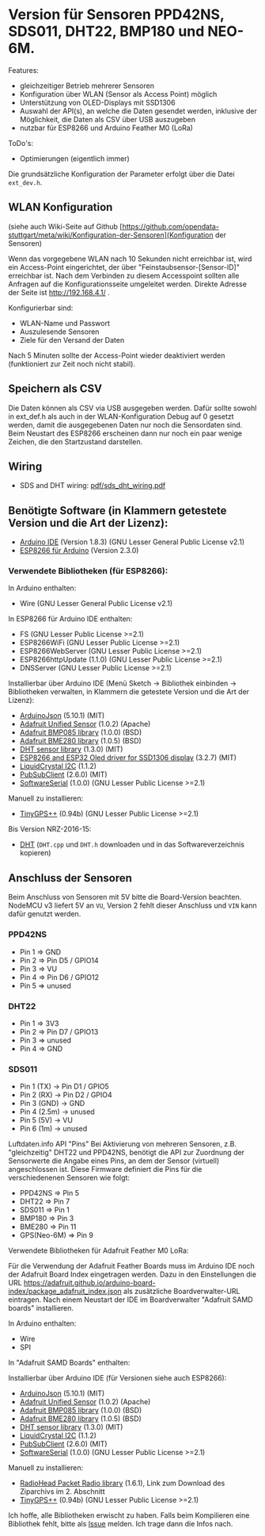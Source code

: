 # Version für Sensoren PPD42NS, SDS011, DHT22, BMP180 und NEO-6M.

Features:
* gleichzeitiger Betrieb mehrerer Sensoren
* Konfiguration über WLAN (Sensor als Access Point) möglich
* Unterstützung von OLED-Displays mit SSD1306
* Auswahl der API(s), an welche die Daten gesendet werden, inklusive der Möglichkeit, die Daten als CSV über USB auszugeben
* nutzbar für ESP8266 und Arduino Feather M0 (LoRa)

ToDo's:
* Optimierungen (eigentlich immer)

Die grundsätzliche Konfiguration der Parameter erfolgt über die Datei `ext_dev.h`.

## WLAN Konfiguration

(siehe auch Wiki-Seite auf Github [https://github.com/opendata-stuttgart/meta/wiki/Konfiguration-der-Sensoren](Konfiguration der Sensoren)

Wenn das vorgegebene WLAN nach 10 Sekunden nicht erreichbar ist, wird ein Access-Point eingerichtet, der über "Feinstaubsensor-\[Sensor-ID\]" erreichbar ist. Nach dem Verbinden zu diesem Accesspoint sollten alle Anfragen auf die Konfigurationsseite umgeleitet werden. Direkte Adresse der Seite ist http://192.168.4.1/ .

Konfigurierbar sind:
* WLAN-Name und Passwort
* Auszulesende Sensoren
* Ziele für den Versand der Daten

Nach 5 Minuten sollte der Access-Point wieder deaktiviert werden (funktioniert zur Zeit noch nicht stabil).


## Speichern als CSV

Die Daten können als CSV via USB ausgegeben werden. Dafür sollte sowohl in ext_def.h als auch in der WLAN-Konfiguration Debug auf 0 gesetzt werden, damit die ausgegebenen Daten nur noch die Sensordaten sind. Beim Neustart des ESP8266 erscheinen dann nur noch ein paar wenige Zeichen, die den Startzustand darstellen.

## Wiring

* SDS and DHT wiring: [pdf/sds_dht_wiring.pdf](pdf/sds_dht_wiring.pdf)

## Benötigte Software (in Klammern getestete Version und die Art der Lizenz):

* [Arduino IDE](https://www.arduino.cc/en/Main/Software)  (Version 1.8.3) (GNU Lesser General Public License v2.1)
* [ESP8266 für Arduino](http://arduino.esp8266.com/stable/package_esp8266com_index.json) (Version 2.3.0)

### Verwendete Bibliotheken (für ESP8266):

In Arduino enthalten:
* Wire (GNU Lesser General Public License v2.1)

In ESP8266 für Arduino IDE enthalten:
* FS (GNU Lesser Public License >=2.1)
* ESP8266WiFi (GNU Lesser Public License >=2.1)
* ESP8266WebServer (GNU Lesser Public License >=2.1)
* ESP8266httpUpdate (1.1.0) (GNU Lesser Public License >=2.1)
* DNSServer (GNU Lesser Public License >=2.1)

Installierbar über Arduino IDE (Menü Sketch -> Bibliothek einbinden -> Bibliotheken verwalten, in Klammern die getestete Version und die Art der Lizenz):
* [ArduinoJson](https://github.com/bblanchon/ArduinoJson) (5.10.1) (MIT)
* [Adafruit Unified Sensor](https://github.com/adafruit/Adafruit_Sensor) (1.0.2) (Apache)
* [Adafruit BMP085 library](https://github.com/adafruit/Adafruit-BMP085-Library) (1.0.0) (BSD)
* [Adafruit BME280 library](https://github.com/adafruit/Adafruit_BME280_Library) (1.0.5) (BSD)
* [DHT sensor library](https://github.com/adafruit/DHT-sensor-library) (1.3.0) (MIT)
* [ESP8266 and ESP32 Oled driver for SSD1306 display](https://github.com/squix78/esp8266-oled-ssd1306) (3.2.7) (MIT)
* [LiquidCrystal I2C](https://github.com/marcoschwartz/LiquidCrystal_I2C) (1.1.2)
* [PubSubClient](http://pubsubclient.knolleary.net/) (2.6.0) (MIT)
* [SoftwareSerial](https://github.com/plerup/espsoftwareserial) (1.0.0) (GNU Lesser Public License >=2.1)

Manuell zu installieren:
* [TinyGPS++](http://arduiniana.org/libraries/tinygpsplus/) (0.94b) (GNU Lesser Public License >=2.1)


Bis Version NRZ-2016-15:
* [DHT](https://github.com/adafruit/DHT-sensor-library)
  (`DHT.cpp` und `DHT.h` downloaden und in das Softwareverzeichnis kopieren)


## Anschluss der Sensoren

Beim Anschluss von Sensoren mit 5V bitte die Board-Version beachten. NodeMCU v3 liefert 5V an `VU`, Version 2 fehlt dieser Anschluss und `VIN` kann dafür genutzt werden.

### PPD42NS
* Pin 1 => GND
* Pin 2 => Pin D5 / GPIO14
* Pin 3 => VU
* Pin 4 => Pin D6 / GPIO12
* Pin 5 => unused

### DHT22
* Pin 1 => 3V3
* Pin 2 => Pin D7 / GPIO13
* Pin 3 => unused
* Pin 4 => GND

### SDS011
* Pin 1 (TX)   -> Pin D1 / GPIO5
* Pin 2 (RX)   -> Pin D2 / GPIO4
* Pin 3 (GND)  -> GND
* Pin 4 (2.5m) -> unused
* Pin 5 (5V)   -> VU
* Pin 6 (1m)   -> unused


Luftdaten.info API "Pins"
Bei Aktivierung von mehreren Sensoren, z.B. "gleichzeitig" DHT22 und PPD42NS, benötigt die API zur Zuordnung der Sensorwerte die Angabe eines Pins, an dem der Sensor (virtuell) angeschlossen ist.
Diese Firmware definiert die Pins für die verschiedenenen Sensoren wie folgt:
* PPD42NS => Pin 5
* DHT22 => Pin 7
* SDS011 => Pin 1
* BMP180 => Pin 3
* BME280 => Pin 11
* GPS(Neo-6M) => Pin 9


Verwendete Bibliotheken für Adafruit Feather M0 LoRa:

Für die Verwendung der Adafruit Feather Boards muss im Arduino IDE noch der Adafruit Board Index eingetragen werden. Dazu in den Einstellungen die URL
https://adafruit.github.io/arduino-board-index/package_adafruit_index.json als zusätzliche Boardverwalter-URL eintragen. Nach einem Neustart der IDE im Boardverwalter "Adafruit SAMD boards" installieren.

In Arduino enthalten:
* Wire
* SPI

In "Adafruit SAMD Boards" enthalten:


Installierbar über Arduino IDE (für Versionen siehe auch ESP8266):
* [ArduinoJson](https://github.com/bblanchon/ArduinoJson) (5.10.1) (MIT)
* [Adafruit Unified Sensor](https://github.com/adafruit/Adafruit_Sensor) (1.0.2) (Apache)
* [Adafruit BMP085 library](https://github.com/adafruit/Adafruit-BMP085-Library) (1.0.0) (BSD)
* [Adafruit BME280 library](https://github.com/adafruit/Adafruit_BME280_Library) (1.0.5) (BSD)
* [DHT sensor library](https://github.com/adafruit/DHT-sensor-library) (1.3.0) (MIT)
* [LiquidCrystal I2C](https://github.com/marcoschwartz/LiquidCrystal_I2C) (1.1.2)
* [PubSubClient](http://pubsubclient.knolleary.net/) (2.6.0) (MIT)
* [SoftwareSerial](https://github.com/plerup/espsoftwareserial) (1.0.0) (GNU Lesser Public License >=2.1)

Manuell zu installieren:
* [RadioHead Packet Radio library](http://www.airspayce.com/mikem/arduino/RadioHead/) (1.6.1), Link zum Download des Ziparchivs im 2. Abschnitt
* [TinyGPS++](http://arduiniana.org/libraries/tinygpsplus/) (0.94b) (GNU Lesser Public License >=2.1)

Ich hoffe, alle Bibliotheken erwischt zu haben. Falls beim Kompilieren eine Bibliothek fehlt, bitte als [Issue](https://github.com/opendata-stuttgart/sensors-software/issues/) melden. Ich trage dann die Infos nach.
